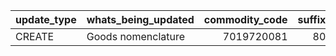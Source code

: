 | update_type   | whats_being_updated   |   commodity_code |   suffix | validity_start_date   | validity_end_date   | comments   |   containing_transaction_id |   containing_message_id |
|:--------------|:----------------------|-----------------:|---------:|:----------------------|:--------------------|:-----------|----------------------------:|------------------------:|
| CREATE        | Goods nomenclature    |       7019720081 |       80 | 2022-02-26            |                     |            |                    19282658 |                    4575 |